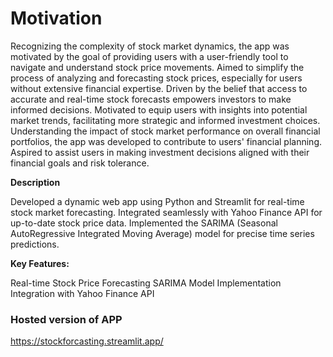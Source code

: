 # Motivation

Recognizing the complexity of stock market dynamics, the app was motivated by the goal of providing users with a user-friendly tool to navigate and understand stock price movements.
Aimed to simplify the process of analyzing and forecasting stock prices, especially for users without extensive financial expertise.
Driven by the belief that access to accurate and real-time stock forecasts empowers investors to make informed decisions.
Motivated to equip users with insights into potential market trends, facilitating more strategic and informed investment choices.
Understanding the impact of stock market performance on overall financial portfolios, the app was developed to contribute to users' financial planning.
Aspired to assist users in making investment decisions aligned with their financial goals and risk tolerance.

**Description**

Developed a dynamic web app using Python and Streamlit for real-time stock market forecasting.
Integrated seamlessly with Yahoo Finance API for up-to-date stock price data.
Implemented the SARIMA (Seasonal AutoRegressive Integrated Moving Average) model for precise time series predictions.

**Key Features:**

Real-time Stock Price Forecasting
SARIMA Model Implementation
Integration with Yahoo Finance API

### Hosted version of APP 
https://stockforcasting.streamlit.app/
